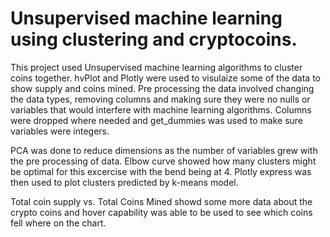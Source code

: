 # Unsupervised machine learning using clustering and cryptocoins. 

This project used Unsupervised machine learning algorithms to cluster coins together. hvPlot and Plotly were used to visulaize some of the data to show supply and coins mined.
Pre processing the data involved changing the data types, removing columns and making sure they were no nulls or variables that would interfere with machine learning algorithms. Columns were dropped where needed and get_dummies was used to make sure variables were integers. 

PCA was done to reduce dimensions as the number of variables grew with the pre processing of data. 
Elbow curve showed how many clusters might be optimal for this excercise with the bend being at 4. Plotly express was then used to plot clusters predicted by k-means model.

Total coin supply vs. Total Coins Mined showd some more data about the crypto coins and hover capability was able to be used to see which coins fell where on the chart. 
